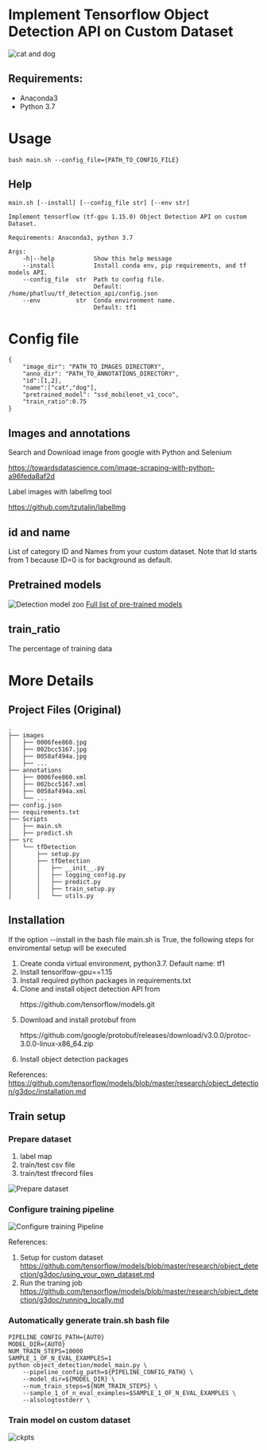 # Implement Tensorflow Object Detection API on Custom Dataset

![cat and dog](.github/images/906d17abcd.jpg "cat and dog")

## Requirements: 
<ul> 
    <li> Anaconda3 </li>
    <li> Python 3.7 </li>
</ul> 

# Usage
``` 
bash main.sh --config_file={PATH_TO_CONFIG_FILE}

```
## Help

``` 
main.sh [--install] [--config_file str] [--env str]

Implement tensorflow (tf-gpu 1.15.0) Object Detection API on custom Dataset.

Requirements: Anaconda3, python 3.7

Args:
    -h|--help           Show this help message
    --install           Install conda env, pip requirements, and tf models API.
    --config_file  str  Path to config file.
                        Default: /home/phatluu/tf_detection_api/config.json
    --env          str  Conda environment name.
                        Default: tf1
```

# Config file

``` 
{
    "image_dir": "PATH_TO_IMAGES_DIRECTORY",
    "anno_dir": "PATH_TO_ANNOTATIONS_DIRECTORY",
    "id":[1,2],
    "name":["cat","dog"],
    "pretrained_model": "ssd_mobilenet_v1_coco",
    "train_ratio":0.75
}
```
## Images and annotations
Search and Download image from google with Python and Selenium

https://towardsdatascience.com/image-scraping-with-python-a96feda8af2d

Label images with labelImg tool

https://github.com/tzutalin/labelImg

## id and name

List of category ID and Names from your custom dataset. Note that Id starts from 1 because ID=0 is for background as default.

## Pretrained models
![Detection model zoo](.github/images/model_zoo.png)
[Full list of pre-trained models](https://github.com/tensorflow/models/blob/master/research/object_detection/g3doc/detection_model_zoo.md)

## train_ratio
The percentage of training data

# More Details

## Project Files (Original)

``` 
.
├── images
│   ├── 0006fee860.jpg
│   ├── 002bcc5167.jpg
│   ├── 0058af494a.jpg
│   ├── ...
├── annotations
│   ├── 0006fee860.xml
│   ├── 002bcc5167.xml
│   ├── 0058af494a.xml
│   └── ...
├── config.json
├── requirements.txt
├── Scripts
│   ├── main.sh
│   ├── predict.sh
├── src
│   └── tfDetection
│       ├── setup.py
│       ├── tfDetection
│       │   ├── __init__.py
│       │   ├── logging_config.py
│       │   ├── predict.py
│       │   ├── train_setup.py
│       │   └── utils.py

```

## Installation
If the option --install in the bash file main.sh is True, the following steps for enviromental setup will be executed
<ol> 
    <li> Create conda virtual environment, python3.7. Default name: tf1 </li>
    <li> Install tensorlfow-gpu==1.15</li>
    <li> Install required python packages in requirements.txt </li>
    <li> Clone and install object detection API from
    <p> https://github.com/tensorflow/models.git  </p> </li>
    <li> Download and install protobuf from 
    <p> https://github.com/google/protobuf/releases/download/v3.0.0/protoc-3.0.0-linux-x86_64.zip </p> </li>
    <li> Install object detection packages</li>
    
</ol> 

References: 
https://github.com/tensorflow/models/blob/master/research/object_detection/g3doc/installation.md

## Train setup

### Prepare dataset
<ol> 
    <li> label map  </li>
    <li> train/test csv file </li>
    <li> train/test tfrecord files </li>
</ol> 

![Prepare dataset](.github/images/dataset.png)


### Configure training pipeline
![Configure training Pipeline](.github/images/training.png)


References:
1. Setup for custom dataset
    https://github.com/tensorflow/models/blob/master/research/object_detection/g3doc/using_your_own_dataset.md
2. Run the traning job
   https://github.com/tensorflow/models/blob/master/research/object_detection/g3doc/running_locally.md


### Automatically generate train.sh bash file 

``` 
PIPELINE_CONFIG_PATH={AUTO} 
MODEL_DIR={AUTO}
NUM_TRAIN_STEPS=10000 
SAMPLE_1_OF_N_EVAL_EXAMPLES=1 
python object_detection/model_main.py \
	--pipeline_config_path=${PIPELINE_CONFIG_PATH} \
	--model_dir=${MODEL_DIR} \
	--num_train_steps=${NUM_TRAIN_STEPS} \
	--sample_1_of_n_eval_examples=$SAMPLE_1_OF_N_EVAL_EXAMPLES \
	--alsologtostderr \

```

### Train model on custom dataset

![ckpts](.github/images/ckpts.png)